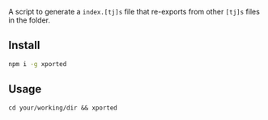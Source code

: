 
A script to generate a `index.[tj]s` file that re-exports from other `[tj]s` files in the folder.

## Install
```bash
npm i -g xported
```


## Usage
`cd your/working/dir && xported`

